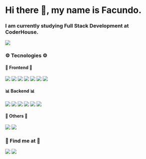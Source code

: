 # Hi there 👋, my name is Facundo.
### I am currently studying Full Stack Development at CoderHouse.
![](https://i.ibb.co/x5xR2Mb/github-readme2.jpg)

### ⚙ Tecnologies ⚙ 
#### 🎨 Frontend 🎨
![](https://img.shields.io/badge/React-20232A?style=for-the-badge&logo=react&logoColor=61DAFB)
![](https://img.shields.io/badge/JavaScript-323330?style=for-the-badge&logo=javascript&logoColor=F7DF1E)
![](https://img.shields.io/badge/Sass-CC6699?style=for-the-badge&logo=sass&logoColor=white)
![](https://img.shields.io/badge/Bootstrap-563D7C?style=for-the-badge&logo=bootstrap&logoColor=white)
![](https://img.shields.io/badge/jQuery-0769AD?style=for-the-badge&logo=jquery&logoColor=white)
![](https://img.shields.io/badge/CSS3-1572B6?style=for-the-badge&logo=css3&logoColor=white)
![](https://img.shields.io/badge/HTML5-E34F26?style=for-the-badge&logo=html5&logoColor=white)

#### 📊 Backend 📊
![](https://img.shields.io/badge/Node.js-339933?style=for-the-badge&logo=nodedotjs&logoColor=white)
![](https://img.shields.io/badge/Express.js-000000?style=for-the-badge&logo=express&logoColor=white)
![](https://img.shields.io/badge/Socket.io-010101?&style=for-the-badge&logo=Socket.io&logoColor=white)
![](https://img.shields.io/badge/MariaDB-003545?style=for-the-badge&logo=mariadb&logoColor=white)
![](https://img.shields.io/badge/MySQL-005C84?style=for-the-badge&logo=mysql&logoColor=white)
![](https://img.shields.io/badge/MongoDB-4EA94B?style=for-the-badge&logo=mongodb&logoColor=white)

#### 🔧 Others 🔧
![](https://img.shields.io/badge/GIT-F05032?style=for-the-badge&logo=git&logoColor=white)
![](https://img.shields.io/badge/Java-ED8B00?style=for-the-badge&logo=java&logoColor=white)

### 💬 Find me at 💬
[![](https://img.shields.io/badge/LinkedIn-0077B5?style=for-the-badge&logo=linkedin&logoColor=white)](https://www.linkedin.com/in/facundo-greco)
[![](https://img.shields.io/badge/Gmail-D14836?style=for-the-badge&logo=gmail&logoColor=white)](mailto:facundogrecor@gmail.com)








